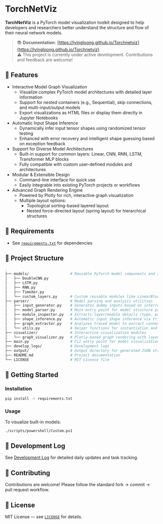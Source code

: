 # TorchNetViz

**TorchNetViz** is a PyTorch model visualization toolkit designed to help developers and researchers better understand the structure and flow of their neural network models.

> 📚 **Documentation**: [https://lyingloong.github.io/Torchnetviz](https://lyingloong.github.io/Torchnetviz)  
> ⚠️ This project is currently under active development. Contributions and feedback are welcome!

## 📌 Features
- Interactive Model Graph Visualization
    - Visualize complex PyTorch model architectures with detailed layer information
    - Support for nested containers (e.g., Sequential), skip connections, and multi-input/output models
    - Export visualizations as HTML files or display them directly in Jupyter Notebooks
- Automatic Input Shape Inference
  - Dynamically infer input tensor shapes using randomized tensor testing
  - Enhanced with error recovery and intelligent shape guessing based on exception feedback
- Support for Diverse Model Architectures
  - Built-in support for common layers: Linear, CNN, RNN, LSTM, Transformer MLP blocks
  - Fully compatible with custom user-defined modules and architectures
- Modular & Extensible Design
  - Command-line interface for quick use
  - Easily integrable into existing PyTorch projects or workflows
- Advanced Graph Rendering Engine
  - Powered by Plotly for rich, interactive graph visualization
  - Multiple layout options:
    - Topological sorting-based layered layout
    - Nested force-directed layout (spring layout) for hierarchical structures

## 🧰 Requirements
- See [`requirements.txt`](requirements.txt) for dependencies

## 📁 Project Structure
```bash
.
├── models/                   # Reusable PyTorch model components and architectures
│   ├── DoubleCNN.py
│   ├── LSTM.py
│   ├── RNN.py
│   ├── TimeXer.py
│   └── custom_layers.py      # Custom reusable modules like LinearBlock, ResidualBlock, etc.
├── parser/                   # Model parsing and analysis utilities
│   ├── input_generator.py    # Generates dummy inputs based on inferred or specified shapes
│   ├── model_parser.py       # Main entry point for model structure parsing
│   ├── module_inspector.py   # Extracts layer/module details (type, parameters, source)
│   ├── shape_inference.py    # Automatic input shape inference via trial & error
│   ├── graph_extractor.py    # Analyzes traced model to extract connection graph
│   └── utils.py              # Helper functions for instantiation and TorchScript export
├── visualizer/               # Interactive visualization modules
│   └── graph_visualizer.py   # Plotly-based graph rendering with layout optimization
├── main.py                   # CLI entry point for model visualization
├── develop_logs/             # Development logs
├── output/                   # Output directory for generated JSON structures and HTML visuals
├── README.md                 # Project documentation
└── LICENSE                   # MIT License file
```


## 🚀 Getting Started

### Installation
```bash
pip install -r requirements.txt
```

### Usage
To visualize built-in models:
```bash
./scripts/powershell/Custom.ps1
```

## 📅 Development Log
See [Development Log](develop_logs/) for detailed daily updates and task tracking.

## 🤝 Contributing
Contributions are welcome! Please follow the standard fork → commit → pull request workflow.

## 📄 License
MIT License — see [`LICENSE`](LICENSE) for details.
